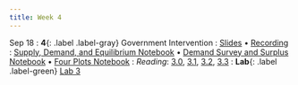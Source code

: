 ```yaml
---
title: Week 4
---
```


Sep 18
: **4**{: .label .label-gray} Government Intervention
: [Slides]() &#8226; [Recording]()
: [Supply, Demand, and Equilibrium Notebook]() &#8226; [Demand Survey and Surplus Notebook]() &#8226; [Four Plots Notebook]()
: *Reading*: [3.0](https://data-88e.github.io/textbook/content/03-public/index.html), [3.1](https://data-88e.github.io/textbook/content/03-public/taxes-subsidies.html), [3.2](https://data-88e.github.io/textbook/content/03-public/surplus.html), [3.3](https://data-88e.github.io/textbook/content/03-public/govt-intervention.html)
: **Lab**{: .label .label-green} [Lab 3]()
